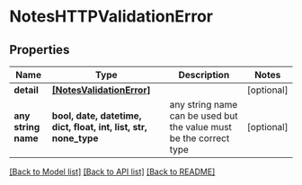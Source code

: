 # NotesHTTPValidationError


## Properties
Name | Type | Description | Notes
------------ | ------------- | ------------- | -------------
**detail** | [**[NotesValidationError]**](NotesValidationError.md) |  | [optional] 
**any string name** | **bool, date, datetime, dict, float, int, list, str, none_type** | any string name can be used but the value must be the correct type | [optional]

[[Back to Model list]](../README.md#documentation-for-models) [[Back to API list]](../README.md#documentation-for-api-endpoints) [[Back to README]](../README.md)


